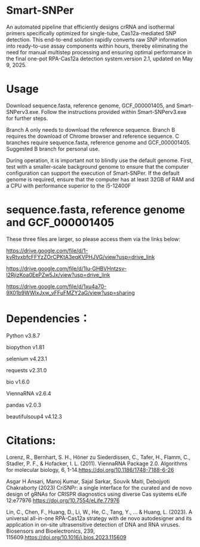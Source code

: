# Smart-SNPer
An automated pipeline that efficiently designs crRNA and isothermal primers specifically optimized for single-tube, Cas12a-mediated SNP detection. This end-to-end solution rapidly converts raw SNP information into ready-to-use assay components within hours, thereby eliminating the need for manual multistep processing and ensuring optimal performance in the final one-pot RPA-Cas12a detection system.version 2.1, updated on May 9, 2025.

# Usage
Download sequence.fasta, reference genome, GCF_000001405, and Smart-SNPerv3.exe. Follow the instructions provided within Smart-SNPerv3.exe for further steps.

Branch A only needs to download the reference sequence. Branch B requires the download of Chrome browser and reference sequence. C branches require sequence.fasta, reference genome and GCF_000001405. Suggested B branch for personal use.

During operation, it is important not to blindly use the default genome. First, test with a smaller-scale background genome to ensure that the computer configuration can support the execution of Smart-SNPer. If the default genome is required, ensure that the computer has at least 32GB of RAM and a CPU with performance superior to the i5-12400F

# sequence.fasta, reference genome and GCF_000001405

These three files are larger, so please access them via the links below:

https://drive.google.com/file/d/1-kvRtvxbfcFFYzZOrCPKtA3eqKVPHJVG/view?usp=drive_link

https://drive.google.com/file/d/1Iu-GHBVHntzsv-l2RjizKoa0EePZw5Jx/view?usp=drive_link

https://drive.google.com/file/d/1xu4a70-9X01b9WWlxJxw_vFFuFMZY2aG/view?usp=sharing

# Dependencies：
Python v3.8.7

biopython v1.81

selenium v4.23.1

requests v2.31.0

bio v1.6.0

ViennaRNA v2.6.4

pandas v2.0.3

beautifulsoup4 v4.12.3

# Citations:
Lorenz, R., Bernhart, S. H., Höner zu Siederdissen, C., Tafer, H., Flamm, C., Stadler, P. F., & Hofacker, I. L. (2011). ViennaRNA Package 2.0. Algorithms for molecular biology, 6, 1-14.https://doi.org/10.1186/1748-7188-6-26

Asgar H Ansari, Manoj Kumar, Sajal Sarkar, Souvik Maiti, Debojyoti Chakraborty (2023) CriSNPr: a single interface for the curated and de novo design of gRNAs for CRISPR diagnostics using diverse Cas systems eLife 12:e77976 https://doi.org/10.7554/eLife.77976

Lin, C., Chen, F., Huang, D., Li, W., He, C., Tang, Y., ... & Huang, L. (2023). A universal all-in-one RPA-Cas12a strategy with de novo autodesigner and its application in on-site ultrasensitive detection of DNA and RNA viruses. Biosensors and Bioelectronics, 239, 115609.https://doi.org/10.1016/j.bios.2023.115609

